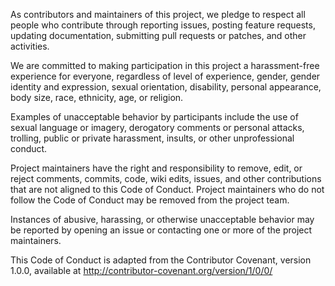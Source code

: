 As contributors and maintainers of this project, we pledge to respect all people who contribute through reporting issues, posting feature requests, updating documentation, submitting pull requests or patches, and other activities.

We are committed to making participation in this project a harassment-free experience for everyone, regardless of level of experience, gender, gender identity and expression, sexual orientation, disability, personal appearance, body size, race, ethnicity, age, or religion.

Examples of unacceptable behavior by participants include the use of sexual language or imagery, derogatory comments or personal attacks, trolling, public or private harassment, insults, or other unprofessional conduct.

Project maintainers have the right and responsibility to remove, edit, or reject comments, commits, code, wiki edits, issues, and other contributions that are not aligned to this Code of Conduct. Project maintainers who do not follow the Code of Conduct may be removed from the project team.

Instances of abusive, harassing, or otherwise unacceptable behavior may be reported by opening an issue or contacting one or more of the project maintainers.

This Code of Conduct is adapted from the Contributor Covenant, version 1.0.0, available at http://contributor-covenant.org/version/1/0/0/

